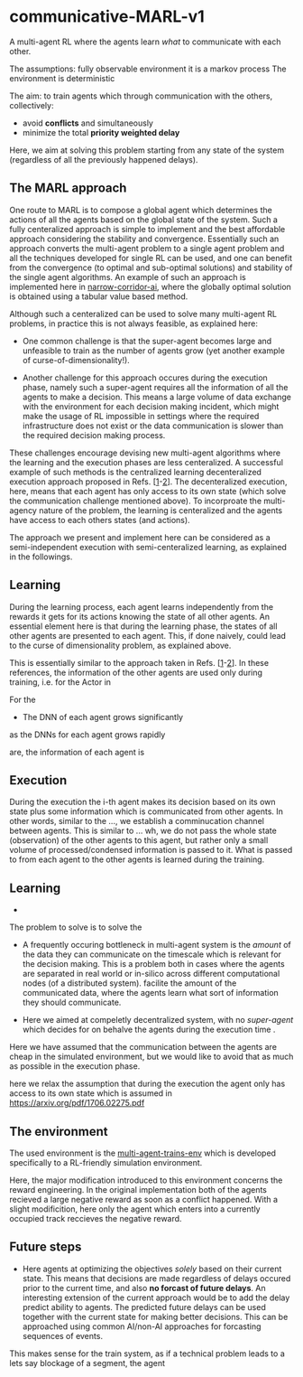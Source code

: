 # communicative-MARL-v1
A multi-agent RL where the agents learn *what* to communicate with each other.

The assumptions:
fully observable environment
it is a markov process
The environment is deterministic

The aim:
to train agents which through communication with the others, collectively:

* avoid **conflicts** and simultaneously
* minimize the total **priority weighted delay**

Here, we aim at solving this problem starting from any state of the system (regardless of all the previously happened delays).


## The MARL approach

One route to MARL is to compose a global agent which determines the actions of all the agents based on the global state of the system. Such a fully centeralized approach is simple to implement and the best affordable approach considering the stability and convergence. Essentially such an approach converts the multi-agent problem to a single agent problem and all the techniques developed for single RL can be used, and one can benefit from the convergence (to optimal and sub-optimal solutions) and stability of the single agent algorithms. An example of such an approach is implemented here in [narrow-corridor-ai](https://github.com/nima-siboni/narrow-corridor-ai), where the globally optimal solution is obtained using a tabular value based method.

Although such a centeralized can be used to solve many multi-agent RL problems, in practice this is not always feasible, as explained here: 

* One common challenge is that the super-agent becomes large and unfeasible to train as the number of agents grow (yet another example of curse-of-dimensionality!). 

* Another challenge for this approach occures during the execution phase, namely such a super-agent requires all the information of all the agents to make a decision. This means a large volume of data exchange with the environment for each decision making incident, which might make the usage of RL impossible in settings where the required infrastructure does not exist or the data communication is slower than the required decision making process. 

These challenges encourage devising new multi-agent algorithms where the learning and the execution phases are less centeralized. A successful example of such methods is the centralized learning decenteralized execution approach proposed in Refs. [[1](https://arxiv.org/pdf/1706.02275.pdf)-[2](https://arxiv.org/pdf/1605.06676.pdf)]. The decenteralized execution, here, means that each agent has only access to its own state (which solve the communication challenge mentioned above). To incorproate the multi-agency nature of the problem, the learning is centeralized and the agents have access to each others states (and actions). 


The approach we present and implement here can be considered as a semi-independent execution with semi-centeralized learning, as explained in the followings.


## Learning

During the learning process, each agent learns independently from the rewards it gets for its actions knowing the state of all other agents. An essential element here is that during the learning phase, the states of all other agents are presented to each agent. This, if done naively, could lead to the curse of dimensionality problem, as explained above. 

This is essentially similar to the approach taken in Refs. [[1](https://arxiv.org/pdf/1706.02275.pdf)-[2](https://arxiv.org/pdf/1605.06676.pdf)]. In these references, the information of the other agents are used only during training, i.e. for the Actor in 

For the 
* The DNN of each agent grows significantly 

as the DNNs for each agent grows rapidly 

are, the information of each agent is 

## Execution 

During the execution the i-th agent makes its decision based on its own state plus some information which is communicated from other agents. In other words, similar to the ..., we establish a comminucation channel between agents. This is similar to ... wh, we do not pass the whole state (observation) of the other agents to this agent, but rather only a small volume of processed/condensed information is passed to it. What is passed to from each agent to the other agents is learned during the training.

## Learning
* 
The problem to solve is to solve the
* A frequently occuring bottleneck in multi-agent system is the *amount* of the data they can communicate on the timescale which is relevant for the decision making. This is a problem both in cases where the agents are separated in real world or in-silico across different computational nodes (of a distributed system). facilite the amount of the communicated data, where the agents learn what sort of information they should communicate.

* Here we aimed at compeletly decentralized system, with no *super-agent* which decides for on behalve the agents during the execution time . 

Here we have assumed that the communication between the agents are cheap in the simulated environment, but we would like to avoid that as much as possible in the execution phase.

here we relax the assumption that during the execution the agent only has access to its own state which is assumed in https://arxiv.org/pdf/1706.02275.pdf
## The environment

The used environment is the [multi-agent-trains-env](https://github.com/nima-siboni/multi-agent-trains-env) which is developed specifically to a RL-friendly simulation environment.

Here, the major modification introduced to this environment concerns the reward engineering. In the original implementation both of the agents recieved a large negative reward as soon as a conflict happened. With a slight modificition, here only the agent which enters into a currently occupied track reccieves the negative reward. 

## Future steps

* Here agents at optimizing the objectives *solely* based on their current state. This means that decisions are made regardless of delays occured prior to the current time, and also **no forcast of future delays**. An interesting extension of the current approach would be to add the delay predict ability to agents. The predicted future delays can be used together with the current state for making better decisions. This can be approached using common AI/non-AI approaches for forcasting sequences of events. 

This makes sense for the train system, as if a technical problem leads to a lets say blockage of a segment, the agent
